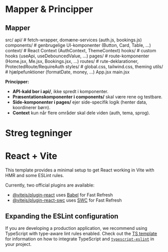 # Mapper & Principper
## Mapper
src/
  api/            # fetch-wrapper, domæne-services (auth.js, bookings.js)
  components/     # genbrugelige UI-komponenter (Button, Card, Table, ...)
  context/        # React Context (AuthContext, ThemeContext)
  hooks/          # custom hooks (useApi, useDebouncedValue, ...)
  pages/          # route-komponenter (Home.jsx, Me.jsx, Bookings.jsx, ...)
  routes/         # rute-deklarationer, ProtectedRoute/RequireAuth
  styles/         # global.css, tailwind.css, theming
  utils/          # hjælpefunktioner (formatDate, money, ...)
  App.jsx
  main.jsx

**Principper:**

- **API-kald bor i api/**, ikke spredt i komponenter.
- **Præsentationskomponenter i components/** skal være rene og testbare.
- **Side-komponenter i pages/** ejer side-specifik logik (henter data, koordinerer børn).
- **Context** kun når flere områder skal dele viden (auth, tema, sprog).

# Streg tegninger




# React + Vite

This template provides a minimal setup to get React working in Vite with HMR and some ESLint rules.

Currently, two official plugins are available:

- [@vitejs/plugin-react](https://github.com/vitejs/vite-plugin-react/blob/main/packages/plugin-react) uses [Babel](https://babeljs.io/) for Fast Refresh
- [@vitejs/plugin-react-swc](https://github.com/vitejs/vite-plugin-react/blob/main/packages/plugin-react-swc) uses [SWC](https://swc.rs/) for Fast Refresh

## Expanding the ESLint configuration

If you are developing a production application, we recommend using TypeScript with type-aware lint rules enabled. Check out the [TS template](https://github.com/vitejs/vite/tree/main/packages/create-vite/template-react-ts) for information on how to integrate TypeScript and [`typescript-eslint`](https://typescript-eslint.io) in your project.
